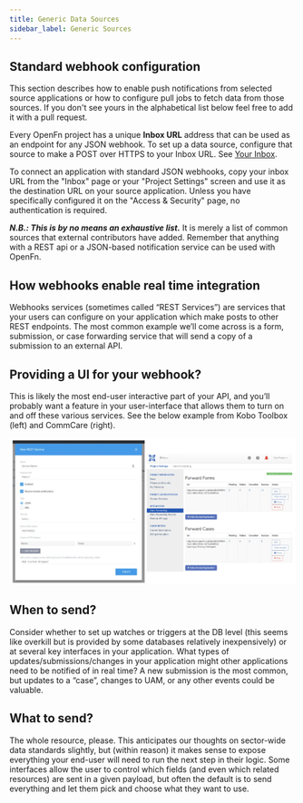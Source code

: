 ```yaml
---
title: Generic Data Sources
sidebar_label: Generic Sources
---
```


## Standard webhook configuration

This section describes how to enable push notifications from selected source
applications or how to configure pull jobs to fetch data from those sources. If
you don't see yours in the alphabetical list below feel free to add it with a
pull request.

Every OpenFn project has a unique **Inbox URL** address that can be used as an
endpoint for any JSON webhook. To set up a data source, configure that source to
make a POST over HTTPS to your Inbox URL. See [Your Inbox](/build/inbox.md).

To connect an application with standard JSON webhooks, copy your inbox URL from
the "Inbox" page or your "Project Settings" screen and use it as the destination
URL on your source application. Unless you have specifically configured it on
the "Access & Security" page, no authentication is required.

**_N.B.: This is by no means an exhaustive list._** It is merely a list of
common sources that external contributors have added. Remember that anything
with a REST api or a JSON-based notification service can be used with OpenFn.

## How webhooks enable real time integration

Webhooks services (sometimes called “REST Services”) are services that your
users can configure on your application which make posts to other REST
endpoints. The most common example we’ll come across is a form, submission, or
case forwarding service that will send a copy of a submission to an external
API.

## Providing a UI for your webhook?

This is likely the most end-user interactive part of your API, and you’ll
probably want a feature in your user-interface that allows them to turn on and
off these various services. See the below example from Kobo Toolbox (left) and
CommCare (right).

![kobo_to_commcare](/img/webhooks1.webp)

## When to send?

Consider whether to set up watches or triggers at the DB level (this seems like
overkill but is provided by some databases relatively inexpensively) or at
several key interfaces in your application. What types of
updates/submissions/changes in your application might other applications need to
be notified of in real time? A new submission is the most common, but updates to
a “case”, changes to UAM, or any other events could be valuable.

## What to send?

The whole resource, please. This anticipates our thoughts on sector-wide data
standards slightly, but (within reason) it makes sense to expose everything your
end-user will need to run the next step in their logic. Some interfaces allow
the user to control which fields (and even which related resources) are sent in
a given payload, but often the default is to send everything and let them pick
and choose what they want to use.

